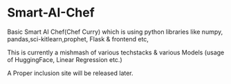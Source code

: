 # Smart-AI-Chef
Basic Smart AI Chef(Chef Curry) which is using python libraries like numpy, pandas,sci-kitlearn,prophet, Flask &amp; frontend etc,

This is currently a mishmash of various techstacks & various Models (usage of HuggingFace, Linear Regression etc.)

A Proper inclusion site will be released later.
